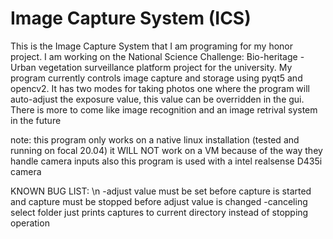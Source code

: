 # Image Capture System (ICS)
This is the Image Capture System that I am programing for my honor project. I am working on the National Science Challenge: Bio-heritage - Urban vegetation surveillance platform project for the university. My program currently controls image capture and storage using pyqt5 and opencv2. It has two modes for taking photos one where the program will auto-adjust the exposure value, this value can be overridden in the gui. There is more to come like image recognition and an image retrival system in the future

note: this program only works on a native linux installation (tested and running on focal 20.04) it WILL NOT work on a VM because of the way they handle camera inputs also this program is used with 
a intel realsense D435i camera

KNOWN BUG LIST: \n
  -adjust value must be set before capture is started and capture must be stopped before adjust value is changed
  -canceling select folder just prints captures to current directory instead of stopping operation

